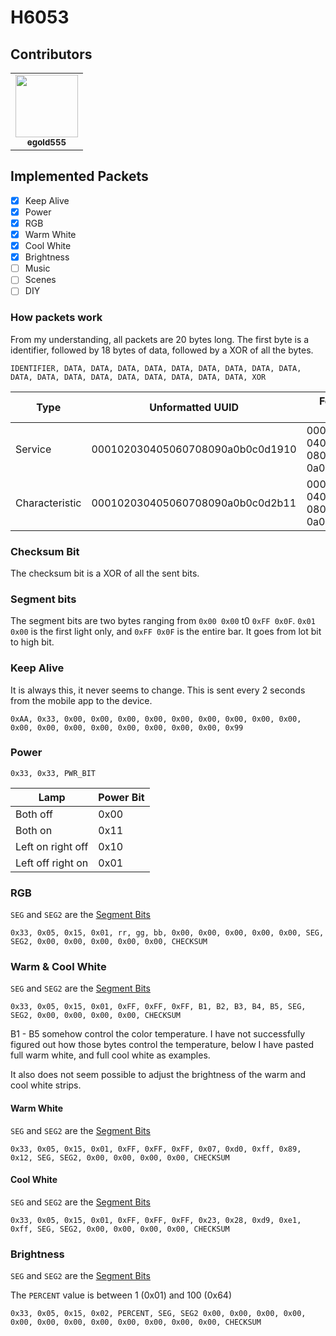 # H6053

## Contributors
<table>
    <tr>
        <td align="center"><a href="https://github.com/egold555"><img src="https://github.com/egold555.png" width="100px;"/><br/><sub><b>egold555</b></sub></a><br/></td>
    </tr>
</table>

## Implemented Packets
- [x] Keep Alive
- [x] Power
- [x] RGB
- [x] Warm White
- [x] Cool White
- [x] Brightness
- [ ] Music
- [ ] Scenes
- [ ] DIY

### How packets work
From my understanding, all packets are 20 bytes long. The first byte is a
 identifier, followed by 18 bytes of data, followed by a XOR of all the bytes.

```regex
IDENTIFIER, DATA, DATA, DATA, DATA, DATA, DATA, DATA, DATA, DATA, DATA, DATA, DATA, DATA, DATA, DATA, DATA, DATA, DATA, XOR
```

| Type           | Unformatted UUID                 | Formatted UUID                       |
|----------------|----------------------------------|--------------------------------------|
| Service        | 000102030405060708090a0b0c0d1910 | 00010203-0405-0607-0809-0a0b0c0d1910 |
| Characteristic | 000102030405060708090a0b0c0d2b11 | 00010203-0405-0607-0809-0a0b0c0d2b11 |

### Checksum Bit
The checksum bit is a XOR of all the sent bits.

### Segment bits
The segment bits are two bytes ranging from `0x00 0x00` t0 `0xFF 0x0F`.
`0x01 0x00` is the first light only, and `0xFF 0x0F` is the entire bar. It goes
 from lot bit to high bit.

### Keep Alive
It is always this, it never seems to change. This is sent every 2 seconds from
 the mobile app to the device.

```regex
0xAA, 0x33, 0x00, 0x00, 0x00, 0x00, 0x00, 0x00, 0x00, 0x00, 0x00, 0x00, 0x00, 0x00, 0x00, 0x00, 0x00, 0x00, 0x00, 0x99
```

### Power

```regex
0x33, 0x33, PWR_BIT
```

| Lamp              	| Power Bit 	|
|-------------------	|-----------	|
| Both off          	| 0x00      	|
| Both on           	| 0x11      	|
| Left on right off 	| 0x10      	|
| Left off right on 	| 0x01      	|

### RGB
`SEG` and `SEG2` are the [Segment Bits](#segment-bits)

```regex
0x33, 0x05, 0x15, 0x01, rr, gg, bb, 0x00, 0x00, 0x00, 0x00, 0x00, SEG, SEG2, 0x00, 0x00, 0x00, 0x00, 0x00, CHECKSUM
```

### Warm & Cool White
`SEG` and `SEG2` are the [Segment Bits](#segment-bits)

```regex
0x33, 0x05, 0x15, 0x01, 0xFF, 0xFF, 0xFF, B1, B2, B3, B4, B5, SEG, SEG2, 0x00, 0x00, 0x00, 0x00, CHECKSUM
```
B1 - B5 somehow control the color temperature. I have not successfully figured
 out how those bytes control the temperature, below I have pasted full warm
 white, and full cool white as examples.

It also does not seem possible to adjust the brightness of the warm and cool
 white strips.

#### Warm White
`SEG` and `SEG2` are the [Segment Bits](#segment-bits)

```regex
0x33, 0x05, 0x15, 0x01, 0xFF, 0xFF, 0xFF, 0x07, 0xd0, 0xff, 0x89, 0x12, SEG, SEG2, 0x00, 0x00, 0x00, 0x00, CHECKSUM
```

#### Cool White
`SEG` and `SEG2` are the [Segment Bits](#segment-bits)

```regex
0x33, 0x05, 0x15, 0x01, 0xFF, 0xFF, 0xFF, 0x23, 0x28, 0xd9, 0xe1, 0xff, SEG, SEG2, 0x00, 0x00, 0x00, 0x00, CHECKSUM
```

### Brightness
`SEG` and `SEG2` are the [Segment Bits](#segment-bits)

The `PERCENT` value is between 1 (0x01) and 100 (0x64)

```regex
0x33, 0x05, 0x15, 0x02, PERCENT, SEG, SEG2 0x00, 0x00, 0x00, 0x00, 0x00, 0x00, 0x00, 0x00, 0x00, 0x00, 0x00, 0x00, CHECKSUM
```
